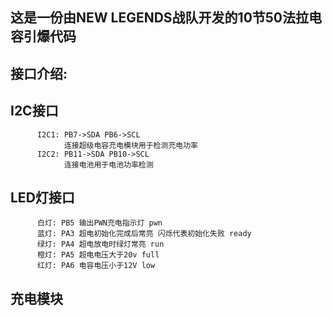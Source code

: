 ## 这是一份由NEW LEGENDS战队开发的10节50法拉电容引爆代码

##  接口介绍:
##      I2C接口
          I2C1: PB7->SDA PB6->SCL             
                连接超级电容充电模块用于检测充电功率
          I2C2: PB11->SDA PB10->SCL
                连接电池用于电池功率检测

##      LED灯接口
          白灯: PB5 输出PWN充电指示灯 pwn
          蓝灯: PA3 超电初始化完成后常亮 闪烁代表初始化失败 ready
          绿灯: PA4 超电放电时绿灯常亮 run
          橙灯: PA5 超电电压大于20v full
          红灯: PA6 电容电压小于12V low

##      充电模块












